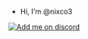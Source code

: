 - Hi, I’m @nixco3  
   
[![Add me on discord](https://user-images.githubusercontent.com/85960708/179633330-b4526dc2-6aa9-4c19-9e7b-194cf3f27ad5.png "add me on discord please")](https://discord.com/users/663402246456868894)
